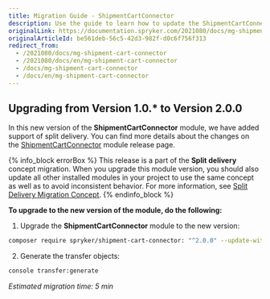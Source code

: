 ```yaml
---
title: Migration Guide - ShipmentCartConnector
description: Use the guide to learn how to update the ShipmentCartConnector module to a newer version.
originalLink: https://documentation.spryker.com/2021080/docs/mg-shipment-cart-connector
originalArticleId: be561deb-56c5-42d3-982f-d0c6f756f313
redirect_from:
  - /2021080/docs/mg-shipment-cart-connector
  - /2021080/docs/en/mg-shipment-cart-connector
  - /docs/mg-shipment-cart-connector
  - /docs/en/mg-shipment-cart-connector
---
```


## Upgrading from Version 1.0.* to Version 2.0.0

In this new version of the **ShipmentCartConnector** module, we have added support of split delivery. You can find more details about the changes on the [ShipmentCartConnector](https://github.com/spryker/shipment-cart-connector/releases) module release page.

{% info_block errorBox %}
This release is a part of the **Split delivery** concept migration. When you upgrade this module version, you should also update all other installed modules in your project to use the same concept as well as to avoid inconsistent behavior. For more information, see [Split Delivery Migration Concept](/docs/scos/dev/migration-concepts/split-delivery-migration-concept.html).
{% endinfo_block %}

**To upgrade to the new version of the module, do the following:**

1. Upgrade the **ShipmentCartConnector** module to the new version:

```bash
composer require spryker/shipment-cart-connector: "^2.0.0" --update-with-dependencies
```
2. Generate the transfer objects:

```bash
console transfer:generate
```
*Estimated migration time: 5 min*
